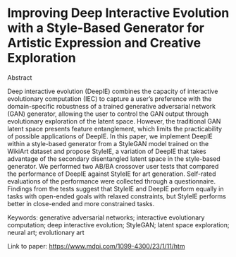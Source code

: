 # Improving Deep Interactive Evolution with a Style-Based Generator for Artistic Expression and Creative Exploration

Abstract 

Deep interactive evolution (DeepIE) combines the capacity of interactive evolutionary computation (IEC) to capture a user’s preference with the domain-specific robustness of a trained generative adversarial network (GAN) generator, allowing the user to control the GAN output through evolutionary exploration of the latent space. However, the traditional GAN latent space presents feature entanglement, which limits the practicability of possible applications of DeepIE. In this paper, we implement DeepIE within a style-based generator from a StyleGAN model trained on the WikiArt dataset and propose StyleIE, a variation of DeepIE that takes advantage of the secondary disentangled latent space in the style-based generator. We performed two AB/BA crossover user tests that compared the performance of DeepIE against StyleIE for art generation. Self-rated evaluations of the performance were collected through a questionnaire. Findings from the tests suggest that StyleIE and DeepIE perform equally in tasks with open-ended goals with relaxed constraints, but StyleIE performs better in close-ended and more constrained tasks.

Keywords: generative adversarial networks; interactive evolutionary computation; deep interactive evolution; StyleGAN; latent space exploration; neural art; evolutionary art

Link to paper: https://www.mdpi.com/1099-4300/23/1/11/htm
